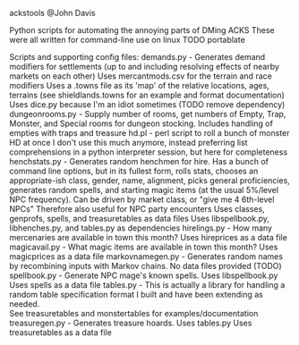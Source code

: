 
ackstools
@John Davis

Python scripts for automating the annoying parts of DMing ACKS
These were all written for command-line use on linux
  TODO portablate

Scripts and supporting config files:
  demands.py - Generates demand modifiers for settlements
    (up to and including resolving effects of nearby markets on each other)
    Uses mercantmods.csv for the terrain and race modifiers
    Uses a .towns file as its 'map' of the relative locations, ages, terrains
      (see shieldlands.towns for an example and format documentation)
    Uses dice.py because I'm an idiot sometimes (TODO remove dependency)
  dungeonrooms.py - Supply number of rooms, get numbers of 
    Empty, Trap, Monster, and Special rooms for dungeon stocking.
    Includes handling of empties with traps and treasure
  hd.pl - perl script to roll a bunch of monster HD at once
    I don't use this much anymore, instead preferring list comprehensions
    in a python interpreter session, but here for completeness
  henchstats.py - Generates random henchmen for hire.
    Has a bunch of command line options, but in its fullest form,
    rolls stats, chooses an appropriate-ish class, gender, name, alignment,
    picks general proficiencies, generates random spells, and starting magic
    items (at the usual 5%/level NPC frequency).
    Can be driven by market class, or "give me 4 6th-level NPCs"
    Therefore also useful for NPC party encounters
    Uses classes, genprofs, spells, and treasuretables as data files
    Uses libspellbook.py, libhenches.py, and tables.py as dependencies
  hirelings.py - How many mercenaries are available in town this month?
    Uses hireprices as a data file
  magicavail.py - What magic items are available in town this month?
    Uses magicprices as a data file
  markovnamegen.py - Generates random names by recombining inputs with Markov
    chains.  No data files provided (TODO)
  spellbook.py - Generate NPC mage's known spells.
    Uses libspellbook.py
    Uses spells as a data file
  tables.py - This is actually a library for handling a random table
    specification format I built and have been extending as needed.  
    See treasuretables and monstertables for examples/documentation
  treasuregen.py - Generates treasure hoards.
    Uses tables.py
    Uses treasuretables as a data file
